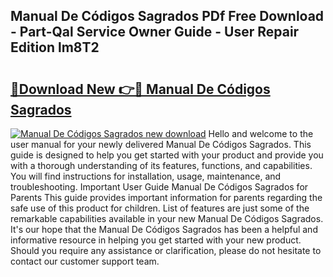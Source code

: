 ## Manual De Códigos Sagrados PDf Free Download - Part-Qal Service Owner Guide - User Repair Edition lm8T2

# <h2><a href="http://bc23304.oget.top/?id=Manual+De+C%c3%b3digos+Sagrados">🔗Download New 👉🔴 Manual De Códigos Sagrados</a></h2>

[![Manual De Códigos Sagrados new download](https://i.imgur.com/5g1atiW.png)](http://bc23304.oget.top/?id=Manual+De+C%c3%b3digos+Sagrados)
Hello and welcome to the user manual for your newly delivered Manual De Códigos Sagrados. This guide is designed to help you get started with your product and provide you with a thorough understanding of its features, functions, and capabilities. You will find instructions for installation, usage, maintenance, and troubleshooting. Important User Guide Manual De Códigos Sagrados for Parents This guide provides important information for parents regarding the safe use of this product for children. List of features are just some of the remarkable capabilities available in your new Manual De Códigos Sagrados. It's our hope that the Manual De Códigos Sagrados has been a helpful and informative resource in helping you get started with your new product. Should you require any assistance or clarification, please do not hesitate to contact our customer support team.
